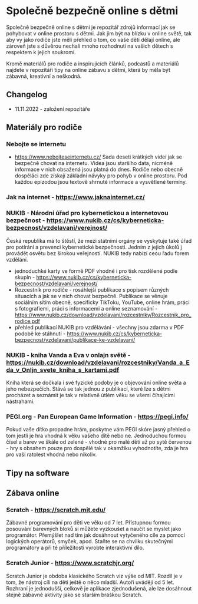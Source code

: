 # Společně bezpečně online s dětmi

Společně bezpečně online s dětmi je repozitář zdrojů informací jak se pohybovat v online prostoru s dětmi. Jak jim být na blízku v online světě, tak aby vy jako rodiče jste měli přehled o tom, co vaše děti dělají online, ale zároveň jste s důvěrou nechali mnoho rozhodnutí na vašich dětech s respektem k jejich soukromí.

Kromě materiálů pro rodiče a inspirujících článků, podcastů a materiálů najdete v repozitáři tipy na online zábavu s dětmi, která by měla být zábavná, kreativní a neškodná.


## Changelog

- 11.11.2022 - založení repozitáře


## Materiály pro rodiče
### Nebojte se internetu 
- https://www.nebojteseinternetu.cz/
Sada deseti krátkých videí jak se bezpečně chovat na internetu. Videa jsou staršího data, nicméně informace v nich obsažená jsou platná do dnes. Rodiče nebo obecně dospěláci zde získají základní návyky pro pohyb v online prostoru. Pod každou epizodou jsou textově shrnuté informace a vysvětlené termíny.

### Jak na internet - https://www.jaknainternet.cz/

### NUKIB - Národní úřad pro kybernetickou a internetovou bezpečnost - https://www.nukib.cz/cs/kyberneticka-bezpecnost/vzdelavani/verejnost/
Česká republika má to štěstí, že mezi státními orgány se vyskytuje také úřad pro potírání a prevenci kybernetické bezpečnosti. Jedním z jejich úkolů j provádět osvětu bez širokou veřejností. NUKIB tedy nabízí ceou řadu forem vzdělání.
- jednoduchké karty ve formě PDF vhodné i pro tisk rozdělené podle skupin - https://www.nukib.cz/cs/kyberneticka-bezpecnost/vzdelavani/verejnost/
- Rozcestník pro rodiče - rosáhlejší publikace s popisem různých situacích a jak se v nich chovat bezpečně. Publikace se věnuje sociálním sítím obecně, specificky TikToku, YouTube, online hrám, práci s fotografiemi, práci s informacemi a online seznamování - https://www.nukib.cz/download/vzdelavani/rozcestniky/Rozcestnik_pro_rodice.pdf
- přehled publikací NUKIB pro vzdělávání - všechny jsou zdarma v PDF podobě ke stáhnutí - https://www.nukib.cz/cs/kyberneticka-bezpecnost/vzdelavani/publikace-ke-vzdelavani/

### NUKIB - kniha Vanda a Eva v onlajn světě - https://nukib.cz/download/vzdelavani/rozcestniky/Vanda_a_Eda_v_Onljn_svete_kniha_s_kartami.pdf
Kniha která se dočkala i své fyzické podoby je o objevování online světa a jeho nebezpečích. Stává se tak jednou z publikací, které lze s dětmi procházet a seznámit je tak v relativně útlém věku se všemi číhajícími nástrahami.

### PEGI.org - Pan European Game Information - https://pegi.info/
Pokud vaše dítko propadne hrám, poskytne vám PEGI skóre jasný přehled o tom jestli je hra vhodná k věku vašeho dítě nebo ne. Jednoduchou formou čísel a barev ve škále od zelené - vhodné pro malé děti až po sytě červenou - hry s obsahem pouze pro dospělé tak v okamžiku vyhodnotíte, zda je hra pro vaší ratolest vhodná nebo nikoliv.


## Tipy na software


## Zábava online
### Scratch - https://scratch.mit.edu/
Zábavné programování pro děti ve věku od 7 let. Přístupnou formou posouvání barevných bloků si můžete vyzkoušet a naučit se myslet jako programátor. Přemýšlet nad tím jak dosáhnout vytyčeného cíle za pomocí logických operátorů, smyček, apod. Staňte se na chvilku skutečnými programátory a při té příležitosti vyrobte interaktivní dílo.

### Scratch Junior - https://www.scratchjr.org/
Scratch Junior je obdoba klasického Scratch viz výše od MIT. Rozdíl je v tom, že nástroj cílí na děti ještě o něco mladší. Autoři uvádějí od 5 let. Rozhraní je jednodušší, celkově je aplikace zjednodušená, ale lze dosáhnout stejně zábavné aktivity jako se starším bráškou Scratch.
